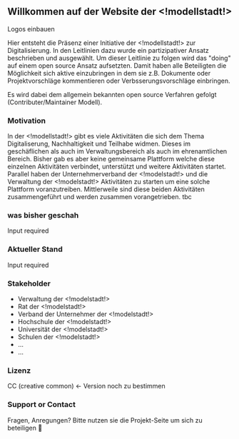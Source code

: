 ## Willkommen auf der Website der <!modellstadt!>  

<todo> Logos einbauen   


Hier entsteht die Präsenz einer Initiative der <!modellstadt!> zur Digitalisierung.
In den Leitlinien dazu wurde ein partizipativer Ansatz beschrieben und ausgewählt. Um dieser Leitlinie zu folgen wird das "doing" auf einem open source Ansatz aufsetzten. Damit haben alle Beteiligten die Möglichkeit sich aktive einzubringen in dem sie z.B. Dokumente oder Projektvorschläge kommentieren oder Verbsserungsvorschläge einbringen.      


Es wird dabei dem allgemein bekannten open source Verfahren gefolgt (Contributer/Maintainer Modell).      


### Motivation
In der <!modellstadt!> gibt es viele Aktivitäten die sich dem Thema Digitaliserung, Nachhaltigkeit und Teilhabe widmen. Dieses im geschäflichen als auch im Verwaltungsbereich als auch im ehrenamtlichen Bereich. Bisher gab es aber keine gemeinsame Plattform welche diese einzelnen Aktivitäten verbindet, unterstützt und weitere Aktivitäten startet.   
Parallel haben der Unternehmerverband der <!modelstadt!> und die Verwaltung der <!modelstadt!> Aktivitäten zu starten um eine solche Plattform voranzutreiben. Mittlerweile sind diese beiden Aktivitäten zusammengeführt und werden zusammen vorangetrieben.
tbc


### was bisher geschah
Input required


### Aktueller Stand
Input required


### Stakeholder
+ Verwaltung der <!modelstadt!>
+ Rat der <!modelstadt!>
+ Verband der Unternehmer der <!modelstadt!>
+ Hochschule der <!modelstadt!>
+ Universität der <!modelstadt!>
+ Schulen der <!modelstadt!>
+ ...
+ ...


### Lizenz
CC (creative common) <- Version noch zu bestimmen


### Support or Contact
Fragen, Anregungen? Bitte nutzen sie die Projekt-Seite um sich zu beteiligen 🙂
